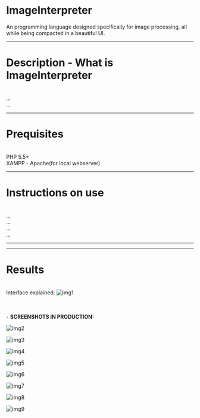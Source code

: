 # ImageInterpreter
An programming language designed specifically for image processing, all while being compacted in a beautiful UI.

--------------------------------------------------------------------------

# Description - What is ImageInterpreter
<br>...
<br>...

--------------------------------------------------------------------------

# Prequisites
<br>PHP 5.5+
<br>XAMPP - Apache(for local webserver)

--------------------------------------------------------------------------

# Instructions on use 
<br>...
<br>...
<br>...
<br>...


--------------------------------------------------------------------------
--------------------------------------------------------------------------

# Results 
<br> Interface explained:
![img1](https://i.imgur.com/zj70JEd.png)

<br>
<br>
-
<b>SCREENSHOTS IN PRODUCTION:</b>

![img2](https://imgur.com/w1qj3uP.png)

![img3](https://imgur.com/EdIOCFv.png)

![img4](https://imgur.com/pJSWNgr.png)

![img5](https://imgur.com/xNxhuCr.png)

![img6](https://imgur.com/27fLlH5.png)

![img7](https://imgur.com/ulKwtxU.png)

![img8](https://imgur.com/aPzzWtU.png)

![img9](https://imgur.com/hLReleI.png)

